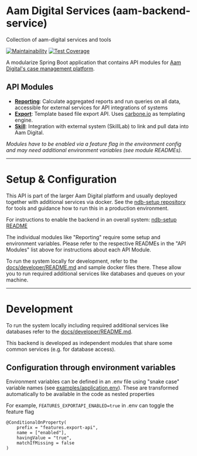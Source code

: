 # Aam Digital Services (aam-backend-service)

Collection of aam-digital services and tools

[![Maintainability](https://api.codeclimate.com/v1/badges/57213b5887a579196d6d/maintainability)](https://codeclimate.com/github/Aam-Digital/aam-services/maintainability) [![Test Coverage](https://api.codeclimate.com/v1/badges/57213b5887a579196d6d/test_coverage)](https://codeclimate.com/github/Aam-Digital/aam-services/test_coverage)

A modularize Spring Boot application that contains API modules for [Aam Digital's case management platform](https://github.com/Aam-Digital/ndb-core).

## API Modules

- **[Reporting](./docs/modules/reporting.md)**: Calculate aggregated reports and run queries on all data, accessible for external services for API integrations of systems
- **[Export](./docs/modules/export.md)**: Template based file export API. Uses [carbone.io](https://carbone.io) as templating engine.
- **[Skill](./docs/modules/skill.md)**: Integration with external system (SkillLab) to link and pull data into Aam Digital.

_Modules have to be enabled via a feature flag in the environment config and may need additional environment variables (see module READMEs)._


-----
# Setup & Configuration
This API is part of the larger Aam Digital platform and usually deployed together with additional services via docker.
See the [ndb-setup repository](https://github.com/Aam-Digital/ndb-setup) for tools and guidance how to run this in a production environment.

For instructions to enable the backend in an overall system: [ndb-setup README](https://github.com/Aam-Digital/ndb-setup?tab=readme-ov-file#api-integrations-and-sql-reports)

The individual modules like "Reporting" require some setup and environment variables.
Please refer to the respective READMEs in the "API Modules" list above for instructions about each API Module.

To run the system locally for development, refer to the [docs/developer/README.md](docs/developer/README.md) and sample docker files there.
These allow you to run required additional services like databases and queues on your machine.


-----
# Development
To run the system locally including required additional services like databases refer to the [docs/developer/README.md](docs/developer/README.md).

This backend is developed as independent modules that share some common services (e.g. for database access).

## Configuration through environment variables
Environment variables can be defined in an .env file using "snake case" variable names (see [examples/application.env](/docs/examples/application.env)).
These are transformed automatically to be available in the code as nested properties

For example, `FEATURES_EXPORTAPI_ENABLED=true` in .env can toggle the feature flag
```
@ConditionalOnProperty(
    prefix = "features.export-api",
    name = ["enabled"],
    havingValue = "true",
    matchIfMissing = false
)
```